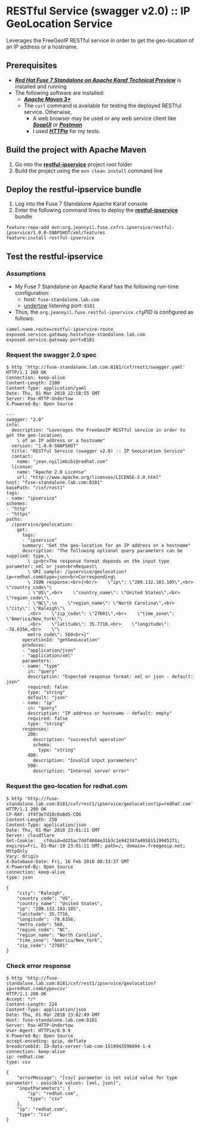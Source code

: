 # RESTful Service (swagger v2.0) :: IP GeoLocation Service

Leverages the FreeGeoIP RESTful service in order to get the geo-location of an IP address or a hostname.

## Prerequisites

- _**[Red Hat Fuse 7 Standalone on Apache Karaf Technical Preview](https://access.redhat.com/documentation/en-us/red_hat_jboss_fuse/7.0-tp/html/installing_on_apache_karaf/)**_ is installed 
and running
- The following software are installed:
  - _**[Apache Maven 3+](https://maven.apache.org/)**_
  - The ```curl``` command is available for testing the deployed RESTful service. Otherwise,
    - A web browser may be used or any web service client like _**[SoapUI](https://www.soapui.org/)**_ or _**[Postman](https://www.getpostman.com/)**_
    - I used _**[HTTPie](https://httpie.org/)**_ for my tests.

## Build the project with Apache Maven

1. Go into the **[restful-ipservice](../restful-ipservice)** project root folder
2. Build the project using the ```mvn clean install``` command line

## Deploy the restful-ipservice bundle

1. Log into the Fuse 7 Standalone Apache Karaf console
2. Enter the following command lines to deploy the **[restful-ipservice](../restful-ipservice)** bundle
```
feature:repo-add mvn:org.jeannyil.fuse.cxfrs.ipservice/restful-ipservice/1.0.0-SNAPSHOT/xml/features
feature:install restful-ipservice
```

## Test the restful-ipservice

### Assumptions
- My Fuse 7 Standalone on Apache Karaf has the following run-time configuration:
  - host: ```fuse-standalone.lab.com```
  - [undertow](http://undertow.io/) listening port: ```8181```
- Thus, the ```org.jeannyil.fuse.restful-ipservice.cfg```*PID* is configured as follows:
```
camel.name.route=restful-ipservice-route
exposed.service.gateway.host=fuse-standalone.lab.com
exposed.service.gateway.port=8181
```

### Request the swagger 2.0 spec

```
$ http 'http://fuse-standalone.lab.com:8181/cxf/rest1/swagger.yaml'
HTTP/1.1 200 OK
Connection: keep-alive
Content-Length: 2100
Content-Type: application/yaml
Date: Thu, 01 Mar 2018 22:58:55 GMT
Server: Pax-HTTP-Undertow
X-Powered-By: Open Source

---
swagger: "2.0"
info:
  description: "Leverages the FreeGeoIP RESTful service in order to get the geo-location\
    \ of an IP address or a hostname"
  version: "1.0.0-SNAPSHOT"
  title: "RESTful Service (swagger v2.0) :: IP GeoLocation Service"
  contact:
    name: "jean.nyilimbibi@redhat.com"
  license:
    name: "Apache 2.0 License"
    url: "http://www.apache.org/licenses/LICENSE-2.0.html"
host: "fuse-standalone.lab.com:8181"
basePath: "/cxf/rest1"
tags:
- name: "ipservice"
schemes:
- "http"
- "https"
paths:
  /ipservice/geolocation:
    get:
      tags:
      - "ipservice"
      summary: "Get the geo-location for an IP address or a hostname"
      description: "The following optional query parameters can be supplied: type,\
        \ ip<br>The response format depends on the input type parameter: xml or json<br>Request\
        \ URI sample: /ipservice/geolocation?ip=redhat.com&type=json<br>Corresponding\
        \ JSON response:<br>{<br/>    \"ip\": \"209.132.183.105\",<br>    \"country_code\"\
        : \"US\",<br>    \"country_name\": \"United States\",<br>    \"region_code\"\
        : \"NC\",\n    \"region_name\": \"North Carolina\",<br>    \"city\": \"Raleigh\"\
        ,<br>    \"zip_code\": \"27601\",<br>    \"time_zone\": \"America/New_York\"\
        ,<br>    \"latitude\": 35.7716,<br>    \"longitude\": -78.6356,<br>    \"\
        metro_code\": 560<br>}"
      operationId: "getGeoLocation"
      produces:
      - "application/json"
      - "application/xml"
      parameters:
      - name: "type"
        in: "query"
        description: "Expected response format: xml or json - default: json"
        required: false
        type: "string"
        default: "json"
      - name: "ip"
        in: "query"
        description: "IP address or hostname - default: empty"
        required: false
        type: "string"
      responses:
        200:
          description: "successful operation"
          schema:
            type: "string"
        400:
          description: "Invalid input parameters"
        500:
          description: "Internal server error"
```

### Request the geo-location for redhat.com

```
$ http 'http://fuse-standalone.lab.com:8181/cxf/rest1/ipservice/geolocation?ip=redhat.com'
HTTP/1.1 200 OK
CF-RAY: 3f4f3e7d10c0a8d5-CDG
Content-Length: 250
Content-Type: application/json
Date: Thu, 01 Mar 2018 23:01:11 GMT
Server: cloudflare
Set-Cookie: __cfduid=dd25ac7ddf4004e31b3c1e942347a49581519945271; expires=Fri, 01-Mar-19 23:01:11 GMT; path=/; domain=.freegeoip.net; HttpOnly
Vary: Origin
X-Database-Date: Fri, 16 Feb 2018 08:33:37 GMT
X-Powered-By: Open Source
connection: keep-alive
type: json

{
    "city": "Raleigh",
    "country_code": "US",
    "country_name": "United States",
    "ip": "209.132.183.105",
    "latitude": 35.7716,
    "longitude": -78.6356,
    "metro_code": 560,
    "region_code": "NC",
    "region_name": "North Carolina",
    "time_zone": "America/New_York",
    "zip_code": "27601"
}
```

### Check error response

```
$ http 'http://fuse-standalone.lab.com:8181/cxf/rest1/ipservice/geolocation?ip=redhat.com&type=csv'
HTTP/1.1 200 OK
Accept: */*
Content-Length: 224
Content-Type: application/json
Date: Thu, 01 Mar 2018 23:02:49 GMT
Host: fuse-standalone.lab.com:8181
Server: Pax-HTTP-Undertow
User-Agent: HTTPie/0.9.9
X-Powered-By: Open Source
accept-encoding: gzip, deflate
breadcrumbId: ID-data-server-lab-com-1519943596694-1-4
connection: keep-alive
ip: redhat.com
type: csv

{
    "errorMessage": "[csv] parameter is not valid value for type parameter! - possible values: [xml, json]",
    "inputParameters": {
        "ip": "redhat.com",
        "type": "csv"
    },
    "ip": "redhat.com",
    "type": "csv"
}
```
